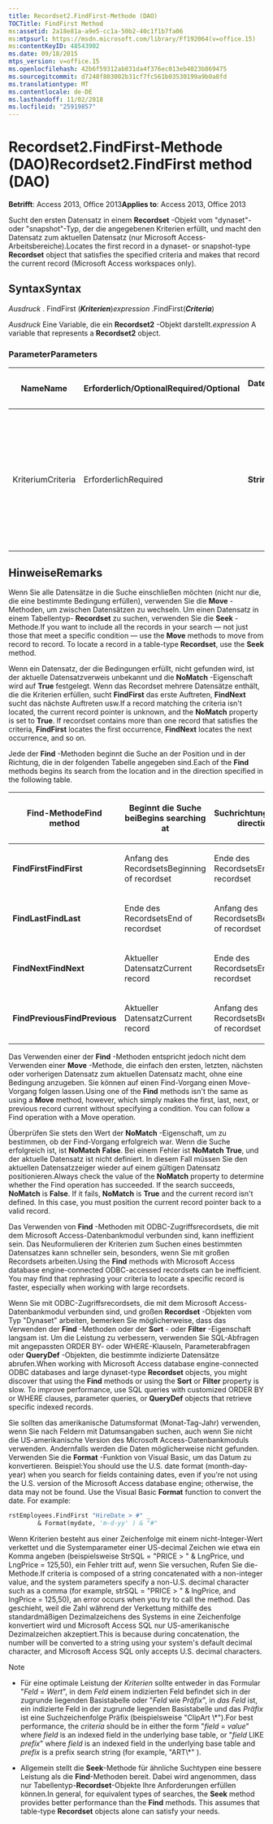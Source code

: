 ```yaml
---
title: Recordset2.FindFirst-Methode (DAO)
TOCTitle: FindFirst Method
ms:assetid: 2a18e81a-a9e5-cc1a-50b2-40c1f1b7fa06
ms:mtpsurl: https://msdn.microsoft.com/library/Ff192064(v=office.15)
ms:contentKeyID: 48543902
ms.date: 09/18/2015
mtps_version: v=office.15
ms.openlocfilehash: 42b6f59312ab831da4f376ec013eb4023b869475
ms.sourcegitcommit: d7248f803002b31cf7fc561b03530199a9b0a8fd
ms.translationtype: MT
ms.contentlocale: de-DE
ms.lasthandoff: 11/02/2018
ms.locfileid: "25919857"
---
```

# <a name="recordset2findfirst-method-dao"></a><span data-ttu-id="5d799-102">Recordset2.FindFirst-Methode (DAO)</span><span class="sxs-lookup"><span data-stu-id="5d799-102">Recordset2.FindFirst method (DAO)</span></span>


<span data-ttu-id="5d799-103">**Betrifft**: Access 2013, Office 2013</span><span class="sxs-lookup"><span data-stu-id="5d799-103">**Applies to**: Access 2013, Office 2013</span></span>

<span data-ttu-id="5d799-104">Sucht den ersten Datensatz in einem **Recordset** -Objekt vom "dynaset"- oder "snapshot"-Typ, der die angegebenen Kriterien erfüllt, und macht den Datensatz zum aktuellen Datensatz (nur Microsoft Access-Arbeitsbereiche).</span><span class="sxs-lookup"><span data-stu-id="5d799-104">Locates the first record in a dynaset- or snapshot-type **Recordset** object that satisfies the specified criteria and makes that record the current record (Microsoft Access workspaces only).</span></span>

## <a name="syntax"></a><span data-ttu-id="5d799-105">Syntax</span><span class="sxs-lookup"><span data-stu-id="5d799-105">Syntax</span></span>

<span data-ttu-id="5d799-106">*Ausdruck* . FindFirst (***Kriterien***)</span><span class="sxs-lookup"><span data-stu-id="5d799-106">*expression* .FindFirst(***Criteria***)</span></span>

<span data-ttu-id="5d799-107">*Ausdruck* Eine Variable, die ein **Recordset2** -Objekt darstellt.</span><span class="sxs-lookup"><span data-stu-id="5d799-107">*expression* A variable that represents a **Recordset2** object.</span></span>

### <a name="parameters"></a><span data-ttu-id="5d799-108">Parameter</span><span class="sxs-lookup"><span data-stu-id="5d799-108">Parameters</span></span>

<table>
<colgroup>
<col style="width: 25%" />
<col style="width: 25%" />
<col style="width: 25%" />
<col style="width: 25%" />
</colgroup>
<thead>
<tr class="header">
<th><p><span data-ttu-id="5d799-109">Name</span><span class="sxs-lookup"><span data-stu-id="5d799-109">Name</span></span></p></th>
<th><p><span data-ttu-id="5d799-110">Erforderlich/Optional</span><span class="sxs-lookup"><span data-stu-id="5d799-110">Required/Optional</span></span></p></th>
<th><p><span data-ttu-id="5d799-111">Datentyp</span><span class="sxs-lookup"><span data-stu-id="5d799-111">Data Type</span></span></p></th>
<th><p><span data-ttu-id="5d799-112">Beschreibung</span><span class="sxs-lookup"><span data-stu-id="5d799-112">Description</span></span></p></th>
</tr>
</thead>
<tbody>
<tr class="odd">
<td><p><span data-ttu-id="5d799-113">Kriterium</span><span class="sxs-lookup"><span data-stu-id="5d799-113">Criteria</span></span></p></td>
<td><p><span data-ttu-id="5d799-114">Erforderlich</span><span class="sxs-lookup"><span data-stu-id="5d799-114">Required</span></span></p></td>
<td><p><span data-ttu-id="5d799-115"><strong>String</strong></span><span class="sxs-lookup"><span data-stu-id="5d799-115"><strong>String</strong></span></span></p></td>
<td><p><span data-ttu-id="5d799-p101">Eine Zeichenfolge, die zum Suchen des Datensatzes verwendet wird. Sie ähnelt der WHERE-Klausel in einer SQL-Anweisung, allerdings ohne das Wort WHERE.</span><span class="sxs-lookup"><span data-stu-id="5d799-p101">A String used to locate the record. It is like the WHERE clause in an SQL statement, but without the word WHERE.</span></span></p></td>
</tr>
</tbody>
</table>


## <a name="remarks"></a><span data-ttu-id="5d799-118">Hinweise</span><span class="sxs-lookup"><span data-stu-id="5d799-118">Remarks</span></span>

<span data-ttu-id="5d799-p102">Wenn Sie alle Datensätze in die Suche einschließen möchten (nicht nur die, die eine bestimmte Bedingung erfüllen), verwenden Sie die **Move** -Methoden, um zwischen Datensätzen zu wechseln. Um einen Datensatz in einem Tabellentyp- **Recordset** zu suchen, verwenden Sie die **Seek** -Methode.</span><span class="sxs-lookup"><span data-stu-id="5d799-p102">If you want to include all the records in your search — not just those that meet a specific condition — use the **Move** methods to move from record to record. To locate a record in a table-type **Recordset**, use the **Seek** method.</span></span>

<span data-ttu-id="5d799-p103">Wenn ein Datensatz, der die Bedingungen erfüllt, nicht gefunden wird, ist der aktuelle Datensatzverweis unbekannt und die **NoMatch** -Eigenschaft wird auf **True** festgelegt. Wenn das Recordset mehrere Datensätze enthält, die die Kriterien erfüllen, sucht **FindFirst** das erste Auftreten, **FindNext** sucht das nächste Auftreten usw.</span><span class="sxs-lookup"><span data-stu-id="5d799-p103">If a record matching the criteria isn't located, the current record pointer is unknown, and the **NoMatch** property is set to **True**. If recordset contains more than one record that satisfies the criteria, **FindFirst** locates the first occurrence, **FindNext** locates the next occurrence, and so on.</span></span>

<span data-ttu-id="5d799-123">Jede der **Find** -Methoden beginnt die Suche an der Position und in der Richtung, die in der folgenden Tabelle angegeben sind.</span><span class="sxs-lookup"><span data-stu-id="5d799-123">Each of the **Find** methods begins its search from the location and in the direction specified in the following table.</span></span>

<table>
<colgroup>
<col style="width: 33%" />
<col style="width: 33%" />
<col style="width: 33%" />
</colgroup>
<thead>
<tr class="header">
<th><p><span data-ttu-id="5d799-124">Find-Methode</span><span class="sxs-lookup"><span data-stu-id="5d799-124">Find method</span></span></p></th>
<th><p><span data-ttu-id="5d799-125">Beginnt die Suche bei</span><span class="sxs-lookup"><span data-stu-id="5d799-125">Begins searching at</span></span></p></th>
<th><p><span data-ttu-id="5d799-126">Suchrichtung</span><span class="sxs-lookup"><span data-stu-id="5d799-126">Search direction</span></span></p></th>
</tr>
</thead>
<tbody>
<tr class="odd">
<td><p><span data-ttu-id="5d799-127"><strong>FindFirst</strong></span><span class="sxs-lookup"><span data-stu-id="5d799-127"><strong>FindFirst</strong></span></span></p></td>
<td><p><span data-ttu-id="5d799-128">Anfang des Recordsets</span><span class="sxs-lookup"><span data-stu-id="5d799-128">Beginning of recordset</span></span></p></td>
<td><p><span data-ttu-id="5d799-129">Ende des Recordsets</span><span class="sxs-lookup"><span data-stu-id="5d799-129">End of recordset</span></span></p></td>
</tr>
<tr class="even">
<td><p><span data-ttu-id="5d799-130"><strong>FindLast</strong></span><span class="sxs-lookup"><span data-stu-id="5d799-130"><strong>FindLast</strong></span></span></p></td>
<td><p><span data-ttu-id="5d799-131">Ende des Recordsets</span><span class="sxs-lookup"><span data-stu-id="5d799-131">End of recordset</span></span></p></td>
<td><p><span data-ttu-id="5d799-132">Anfang des Recordsets</span><span class="sxs-lookup"><span data-stu-id="5d799-132">Beginning of recordset</span></span></p></td>
</tr>
<tr class="odd">
<td><p><span data-ttu-id="5d799-133"><strong>FindNext</strong></span><span class="sxs-lookup"><span data-stu-id="5d799-133"><strong>FindNext</strong></span></span></p></td>
<td><p><span data-ttu-id="5d799-134">Aktueller Datensatz</span><span class="sxs-lookup"><span data-stu-id="5d799-134">Current record</span></span></p></td>
<td><p><span data-ttu-id="5d799-135">Ende des Recordsets</span><span class="sxs-lookup"><span data-stu-id="5d799-135">End of recordset</span></span></p></td>
</tr>
<tr class="even">
<td><p><span data-ttu-id="5d799-136"><strong>FindPrevious</strong></span><span class="sxs-lookup"><span data-stu-id="5d799-136"><strong>FindPrevious</strong></span></span></p></td>
<td><p><span data-ttu-id="5d799-137">Aktueller Datensatz</span><span class="sxs-lookup"><span data-stu-id="5d799-137">Current record</span></span></p></td>
<td><p><span data-ttu-id="5d799-138">Anfang des Recordsets</span><span class="sxs-lookup"><span data-stu-id="5d799-138">Beginning of recordset</span></span></p></td>
</tr>
</tbody>
</table>


<span data-ttu-id="5d799-p104">Das Verwenden einer der **Find** -Methoden entspricht jedoch nicht dem Verwenden einer **Move** -Methode, die einfach den ersten, letzten, nächsten oder vorherigen Datensatz zum aktuellen Datensatz macht, ohne eine Bedingung anzugeben. Sie können auf einen Find-Vorgang einen Move-Vorgang folgen lassen.</span><span class="sxs-lookup"><span data-stu-id="5d799-p104">Using one of the **Find** methods isn't the same as using a **Move** method, however, which simply makes the first, last, next, or previous record current without specifying a condition. You can follow a Find operation with a Move operation.</span></span>

<span data-ttu-id="5d799-p105">Überprüfen Sie stets den Wert der **NoMatch** -Eigenschaft, um zu bestimmen, ob der Find-Vorgang erfolgreich war. Wenn die Suche erfolgreich ist, ist **NoMatch** **False**. Bei einem Fehler ist **NoMatch** **True**, und der aktuelle Datensatz ist nicht definiert. In diesem Fall müssen Sie den aktuellen Datensatzzeiger wieder auf einem gültigen Datensatz positionieren.</span><span class="sxs-lookup"><span data-stu-id="5d799-p105">Always check the value of the **NoMatch** property to determine whether the Find operation has succeeded. If the search succeeds, **NoMatch** is **False**. If it fails, **NoMatch** is **True** and the current record isn't defined. In this case, you must position the current record pointer back to a valid record.</span></span>

<span data-ttu-id="5d799-p106">Das Verwenden von **Find** -Methoden mit ODBC-Zugriffsrecordsets, die mit dem Microsoft Access-Datenbankmodul verbunden sind, kann ineffizient sein. Das Neuformulieren der Kriterien zum Suchen eines bestimmten Datensatzes kann schneller sein, besonders, wenn Sie mit großen Recordsets arbeiten.</span><span class="sxs-lookup"><span data-stu-id="5d799-p106">Using the **Find** methods with Microsoft Access database engine-connected ODBC-accessed recordsets can be inefficient. You may find that rephrasing your criteria to locate a specific record is faster, especially when working with large recordsets.</span></span>

<span data-ttu-id="5d799-p107">Wenn Sie mit ODBC-Zugriffsrecordsets, die mit dem Microsoft Access-Datenbankmodul verbunden sind, und großen **Recordset** -Objekten vom Typ "Dynaset" arbeiten, bemerken Sie möglicherweise, dass das Verwenden der **Find** -Methoden oder der **Sort** - oder **Filter** -Eigenschaft langsam ist. Um die Leistung zu verbessern, verwenden Sie SQL-Abfragen mit angepassten ORDER BY- oder WHERE-Klauseln, Parameterabfragen oder **QueryDef** -Objekten, die bestimmte indizierte Datensätze abrufen.</span><span class="sxs-lookup"><span data-stu-id="5d799-p107">When working with Microsoft Access database engine-connected ODBC databases and large dynaset-type **Recordset** objects, you might discover that using the **Find** methods or using the **Sort** or **Filter** property is slow. To improve performance, use SQL queries with customized ORDER BY or WHERE clauses, parameter queries, or **QueryDef** objects that retrieve specific indexed records.</span></span>

<span data-ttu-id="5d799-p108">Sie sollten das amerikanische Datumsformat (Monat-Tag-Jahr) verwenden, wenn Sie nach Feldern mit Datumsangaben suchen, auch wenn Sie nicht die US-amerikanische Version des Microsoft Access-Datenbankmoduls verwenden. Andernfalls werden die Daten möglicherweise nicht gefunden. Verwenden Sie die **Format** -Funktion von Visual Basic, um das Datum zu konvertieren. Beispiel:</span><span class="sxs-lookup"><span data-stu-id="5d799-p108">You should use the U.S. date format (month-day-year) when you search for fields containing dates, even if you're not using the U.S. version of the Microsoft Access database engine; otherwise, the data may not be found. Use the Visual Basic **Format** function to convert the date. For example:</span></span>

```vb
rstEmployees.FindFirst "HireDate > #" _ 
        & Format(mydate, 'm-d-yy' ) & "#" 
```

<span data-ttu-id="5d799-152">Wenn Kriterien besteht aus einer Zeichenfolge mit einem nicht-Integer-Wert verkettet und die Systemparameter einer US-decimal Zeichen wie etwa ein Komma angeben (beispielsweise StrSQL = "PRICE \> " & LngPrice, und LngPrice = 125,50), ein Fehler tritt auf, wenn Sie versuchen, Rufen Sie die-Methode.</span><span class="sxs-lookup"><span data-stu-id="5d799-152">If criteria is composed of a string concatenated with a non-integer value, and the system parameters specify a non-U.S. decimal character such as a comma (for example, strSQL = "PRICE \> " & lngPrice, and lngPrice = 125,50), an error occurs when you try to call the method.</span></span> <span data-ttu-id="5d799-153">Das geschieht, weil die Zahl während der Verkettung mithilfe des standardmäßigen Dezimalzeichens des Systems in eine Zeichenfolge konvertiert wird und Microsoft Access SQL nur US-amerikanische Dezimalzeichen akzeptiert.</span><span class="sxs-lookup"><span data-stu-id="5d799-153">This is because during concatenation, the number will be converted to a string using your system's default decimal character, and Microsoft Access SQL only accepts U.S. decimal characters.</span></span>


> [!NOTE]
> <UL>
> <LI>
> <P><span data-ttu-id="5d799-154">Für eine optimale Leistung der <EM>Kriterien</EM> sollte entweder in das Formular "<EM>Feld</EM> = <EM>Wert</EM>", in dem <EM>Feld</EM> einem indizierten Feld befindet sich in der zugrunde liegenden Basistabelle oder "<EM>Feld</EM> wie <EM>Präfix</EM>", in <EM>das Feld</EM> ist, ein indizierte Feld in der zugrunde liegenden Basistabelle und das <EM>Präfix</EM> ist eine Suchzeichenfolge Präfix (beispielsweise "ClipArt \*").</span><span class="sxs-lookup"><span data-stu-id="5d799-154">For best performance, the <EM>criteria</EM> should be in either the form "<EM>field</EM> = <EM>value</EM>" where <EM>field</EM> is an indexed field in the underlying base table, or "<EM>field</EM> LIKE <EM>prefix</EM>" where <EM>field</EM> is an indexed field in the underlying base table and <EM>prefix</EM> is a prefix search string (for example, "ART\*" ).</span></span></P>
> <LI>
> <P><span data-ttu-id="5d799-p110">Allgemein stellt die <STRONG>Seek</STRONG>-Methode für ähnliche Suchtypen eine bessere Leistung als die <STRONG>Find</STRONG>-Methoden bereit. Dabei wird angenommen, dass nur Tabellentyp-<STRONG>Recordset</STRONG>-Objekte Ihre Anforderungen erfüllen können.</span><span class="sxs-lookup"><span data-stu-id="5d799-p110">In general, for equivalent types of searches, the <STRONG>Seek</STRONG> method provides better performance than the <STRONG>Find</STRONG> methods. This assumes that table-type <STRONG>Recordset</STRONG> objects alone can satisfy your needs.</span></span></P></LI></UL>


